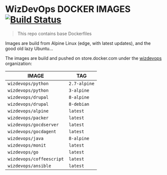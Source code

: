 # WizDevOps DOCKER IMAGES [![Build Status](http://165.227.131.67:8080/job/mao/7//badge/icon)](http://165.227.131.67:8080/job/mao/7/)
> This repo contains base Dockerfiles

Images are build from Alpine Linux (edge, with latest updates), and the good old
lazy Ubuntu...

The images are build and pushed on store.docker.com under the [wizdevops][1]
organization:

| IMAGE                    | TAG          |
|--------------------------|--------------|
| `wizdevops/python`       | `2.7-alpine` |
| `wizdevops/python`       | `3-alpine`   |
| `wizdevops/drupal`       | `8-alpine`   |
| `wizdevops/drupal`       | `8-debian`   |
| `wizdevops/alpine`       | `latest`     |
| `wizdevops/packer`       | `latest`     |
| `wizdevops/gocdserver`   | `latest`     |
| `wizdevops/gocdagent`    | `latest`     |
| `wizdevops/java`         | `8-alpine`   |
| `wizdevops/monit`        | `latest`     |
| `wizdevops/go`           | `latest`     |
| `wizdevops/coffeescript` | `latest`     |
| `wizdevops/ansible`       | `latest`   |

[1]: https://store.docker.com/search?q=wizdevops&source=community&type=image

